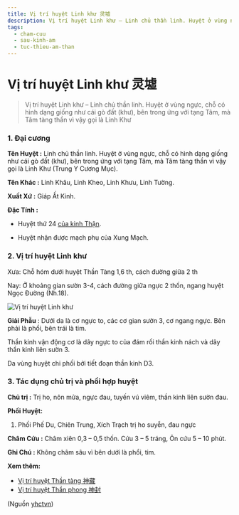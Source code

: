 ```yaml
---
title: Vị trí huyệt Linh khư 灵墟
description: Vị trí huyệt Linh khư – Linh chủ thần linh. Huyệt ở vùng ngực, chỗ có hình dạng giống như cái gò đất (khư), bên trong ứng với tạng Tâm, mà Tâm tàng thần vì vậy gọi là Linh Khư
tags:
  - cham-cuu
  - sau-kinh-am
  - tuc-thieu-am-than
---
```


# Vị trí huyệt Linh khư 灵墟 

> Vị trí huyệt Linh khư – Linh chủ thần linh. Huyệt ở vùng ngực, chỗ có hình dạng giống như cái gò đất (khư), bên trong ứng với tạng Tâm, mà Tâm tàng thần vì vậy gọi là Linh Khư

### 1. Đại cương

**Tên Huyệt :** Linh chủ thần linh. Huyệt ở vùng ngực, chỗ có hình dạng giống như cái gò đất (khư), bên trong ứng với tạng Tâm, mà Tâm tàng thần vì vậy gọi là Linh Khư (Trung Y Cương Mục).

**Tên Khác :** Linh Khâu, Linh Kheo, Linh Khưu, Linh Tường.

**Xuất Xứ :** Giáp Ất Kinh.

**Đặc Tính :**

+ Huyệt thứ 24 [của kinh Thận](/yhctvn/kinh-tuc-thieu-am-than/).

+ Huyệt nhận được mạch phụ của Xung Mạch.

### 2. Vị trí huyệt Linh khư

Xưa: Chỗ hóm dưới huyệt Thần Tàng 1,6 th, cách đường giữa 2 th

Nay: Ở khoảng gian sườn 3-4, cách đường giữa ngực 2 thốn, ngang huyệt Ngọc Đường (Nh.18).

![Vị trí huyệt Linh khư](/imgs/yhctvn/huyet-linh-khu-300x168.jpg)

**Giải Phẫu** : Dưới da là cơ ngực to, các cơ gian sườn 3, cơ ngang ngực. Bên phải là phổi, bên trái là tim.

Thần kinh vận động cơ là dây ngực to của đám rối thần kinh nách và dây thần kinh liên sườn 3.

Da vùng huyệt chi phối bởi tiết đoạn thần kinh D3.

### 3. Tác dụng chủ trị và phối hợp huyệt

**Chủ trị :** Trị ho, nôn mửa, ngực đau, tuyến vú viêm, thần kinh liên sườn đau.

**Phối Huyệt:**

1. Phối Phế Du, Chiên Trung, Xích Trạch trị ho suyễn, đau ngực

**Châm Cứu :** Châm xiên 0,3 – 0,5 thốn. Cứu 3 – 5 tráng, Ôn cứu 5 – 10 phút.

**Ghi Chú :** Không châm sâu vì bên dưới là phổi, tim.

**Xem thêm:**

* [Vị trí huyệt Thần tàng 神藏](/yhctvn/vi-tri-huyet-than-tang-%e7%a5%9e%e8%97%8f/)
* [Vị trí huyệt Thần phong 神封](/yhctvn/vi-tri-huyet-than-phong-%e7%a5%9e%e5%b0%81/)

(Nguồn <a href="https://yhctvn.com/vi-tri-huyet-linh-khu-灵墟/" target="_blank">yhctvn</a>)
